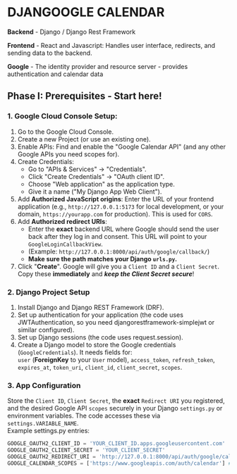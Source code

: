 # DJANGOOGLE CALENDAR

**Backend** - Django / Django Rest Framework

**Frontend** - React and Javascript: Handles user interface, redirects, and sending data to the backend.

**Google** - The identity provider and resource server - provides authentication and calendar data

## Phase I: Prerequisites - Start here!

### 1. Google Cloud Console Setup:
1. Go to the Google Cloud Console.
2. Create a new Project (or use an existing one).
3. Enable APIs: Find and enable the "Google Calendar API" (and any other Google APIs you need scopes for).
4. Create Credentials:
   - Go to "APIs & Services" -> "Credentials".
   - Click "Create Credentials" -> "OAuth client ID".
   - Choose "Web application" as the application type.
   - Give it a name ("My Django App Web Client").
5. Add **Authorized JavaScript origins**: Enter the URL of your frontend application (e.g., `http://127.0.0.1:5173` for local development, or your domain, `https://yourapp.com` for production). This is used for `CORS`.
6. Add **Authorized redirect URIs**:
   - Enter the **exact** backend URL where Google should send the user back after they log in and consent. This URL will point to your `GoogleLoginCallbackView`.
   - (Example: `http://127.0.0.1:8000/api/auth/google/callback/`)
   - **Make sure the path matches your Django `urls.py`.**
8. Click "**Create**".
   Google will give you a `Client ID` and a `Client Secret`. Copy these **immediately** and **_keep the Client Secret secure_**!

### 2. Django Project Setup

1. Install Django and Django REST Framework (DRF).
2. Set up authentication for your application (the code uses JWTAuthentication, so you need djangorestframework-simplejwt or similar configured).
3. Set up Django sessions (the code uses request.session).
4. Create a Django model to store the Google credentials (`GoogleCredentials`). It needs fields for:\
`user` (**ForeignKey** to your `User` model), `access_token`, `refresh_token`, `expires_at`, `token_uri`, `client_id`, `client_secret`, `scopes`.

### 3. App Configuration
Store the `Client ID`, `Client Secret`, the **exact** `Redirect URI` you registered, and the desired Google API `scopes` securely in your Django `settings.py` or environment variables. The code accesses these via `settings.VARIABLE_NAME`.\
Example settings.py entries:
``` Python
GOOGLE_OAUTH2_CLIENT_ID = 'YOUR_CLIENT_ID.apps.googleusercontent.com'
GOOGLE_OAUTH2_CLIENT_SECRET = 'YOUR_CLIENT_SECRET'
GOOGLE_OAUTH2_REDIRECT_URI = 'http://127.0.0.1:8000/api/auth/google/callback/' # Must match Google Console
GOOGLE_CALENDAR_SCOPES = ['https://www.googleapis.com/auth/calendar'] # Or .readonly, .events etc.
```
